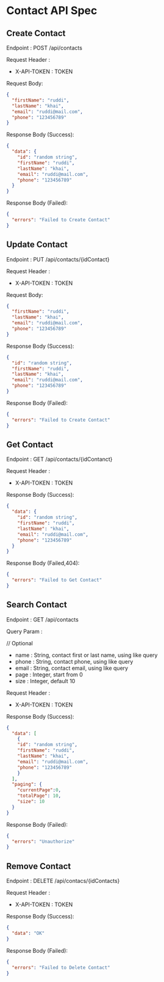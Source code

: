 # Contact API Spec

## Create Contact

Endpoint : POST /api/contacts

Request Header : 

- X-API-TOKEN : TOKEN

Request Body: 

```json
{
  "firstName": "ruddi",
  "lastName": "khai",
  "email": "ruddi@mail.com",
  "phone": "123456789"
}
```

Response Body (Success):

```json
{
  "data": {
    "id": "random string",
    "firstName": "ruddi",
    "lastName": "khai",
    "email": "ruddi@mail.com",
    "phone": "123456789"
  }
}
```

Response Body (Failed):

```json
{
  "errors": "Failed to Create Contact"
}
```

## Update Contact

Endpoint : PUT /api/contacts/{idContact}

Request Header :

- X-API-TOKEN : TOKEN

Request Body: 

```json
{
  "firstName": "ruddi",
  "lastName": "khai",
  "email": "ruddi@mail.com",
  "phone": "123456789"
}
```


Response Body (Success):

```json
{
  "id": "random string",
  "firstName": "ruddi",
  "lastName": "khai",
  "email": "ruddi@mail.com",
  "phone": "123456789"
}
```

Response Body (Failed):

```json
{
  "errors": "Failed to Create Contact"
}
```

## Get Contact

Endpoint : GET /api/contacts/{idContanct}

Request Header :

- X-API-TOKEN : TOKEN


Response Body (Success):

```json
{
  "data": {
    "id": "random string",
    "firstName": "ruddi",
    "lastName": "khai",
    "email": "ruddi@mail.com",
    "phone": "123456789"
  }
}
```

Response Body (Failed,404):

```json
{
  "errors": "Failed to Get Contact"
}
```

## Search Contact

Endpoint : GET /api/contacts

Query Param :

// Optional

- name : String, contact first or last name, using like query
- phone : String, contact phone, using like query
- email : String, contact email, using like query
- page : Integer, start from 0
- size : Integer, default 10

Request Header :

- X-API-TOKEN : TOKEN


Response Body (Success):

```json
{
  "data": [
    {
    "id": "random string",
    "firstName": "ruddi",
    "lastName": "khai",
    "email": "ruddi@mail.com",
    "phone": "123456789"
    }
  ],
  "paging": {
    "currentPage":0,
    "totalPage": 10,
    "size": 10
  }
}
```

Response Body (Failed):
```json
{
  "errors": "Unauthorize"
}
```

## Remove Contact

Endpoint : DELETE   /api/contacs/{idContacts}

Request Header :

- X-API-TOKEN : TOKEN


Response Body (Success):

```json
{
  "data": "OK"
}
```

Response Body (Failed):

```json
{
  "errors": "Failed to Delete Contact"
}
```